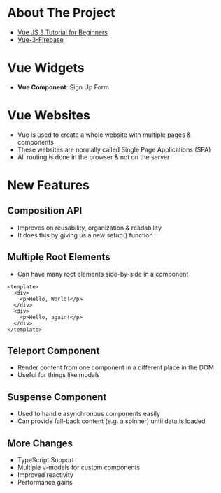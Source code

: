 # About The Project

- [Vue JS 3 Tutorial for Beginners](https://www.youtube.com/watch?v=YrxBCBibVo0&list=PL4cUxeGkcC9hYYGbV60Vq3IXYNfDk8At1)
- [Vue-3-Firebase](https://github.com/iamshaunjp/Vue-3-Firebase)

# Vue Widgets

- **Vue Component**: Sign Up Form

# Vue Websites

- Vue is used to create a whole website with multiple pages & components
- These websites are normally called Single Page Applications (SPA)
- All routing is done in the browser & not on the server

# New Features

## Composition API

- Improves on reusability, organization & readability
- It does this by giving us a new setup() function

## Multiple Root Elements

- Can have many root elements side-by-side in a component

```vue
<template>
  <div>
    <p>Hello, World!</p>
  </div>
  <div>
    <p>Hello, again!</p>
  </div>
</template>
```

## Teleport Component

- Render content from one component in a different place in the DOM
- Useful for things like modals

## Suspense Component

- Used to handle asynchronous components easily
- Can provide fall-back content (e.g. a spinner) until data is loaded

## More Changes

- TypeScript Support
- Multiple v-models for custom components
- Improved reactivity
- Performance gains
